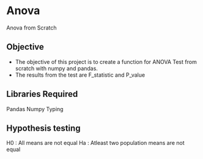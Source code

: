 # Anova
Anova from Scratch

## Objective
* The objective of this project is to create a function for ANOVA Test from scratch with numpy and pandas.
* The results from the test are F_statistic and P_value

## Libraries Required
Pandas
Numpy
Typing


## Hypothesis testing

H0 :  All means are not equal
Ha :  Atleast two population means are not equal
